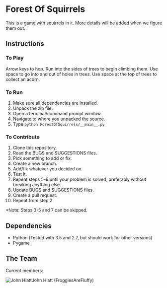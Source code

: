 # Forest Of Squirrels
This is a game with squirrels in it. More details will be added when we figure them out.

## Instructions

### To Play

Arrow keys to hop.
Run into the sides of trees to begin climbing them.
Use space to go into and out of holes in trees.
Use space at the top of trees to collect an acorn.

### To Run

1. Make sure all dependencies are installed.
2. Unpack the zip file.
3. Open a terminal/command prompt window.
4. Navigate to where you unpacked the source.
5. Type `python ForestOfSquirrels/__main__.py`

### To Contribute

1. Clone this repository.
2. Read the BUGS and SUGGESTIONS files.
3. Pick something to add or fix.
4. Create a new branch.
5. Add/fix whatever you decided on.
6. Test it.
7. Repeat steps 5-6 until your problem is solved, preferably without breaking anything else.
8. Update BUGS and SUGGESTIONS files.
9. Create a pull request.
10. Repeat from step 2

*Note: Steps 3-5 and 7 can be skipped.

## Dependencies

+ Python (Tested with 3.5 and 2.7, but should work for other versions)
+ Pygame

## The Team

Current members:

![John Hiatt](https://avatars1.githubusercontent.com/u/13472653?v=3&amp;u=193b33a802e614bd43a707c09f545101b476917d&amp;s=140)John Hiatt (FroggiesAreFluffy)